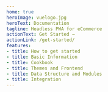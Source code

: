 ```yaml
---
home: true
heroImage: vuelogo.jpg
heroText: Documentation
tagline: Headless PWA for eCommerce
actionText: Get Started →
actionLink: /get-started/
features:
- title: How to get started
- title: Basic Information
- title: Cookbook
- title: Themes and Frontend
- title: Data Structure and Modules
- title: Integration
---
```

